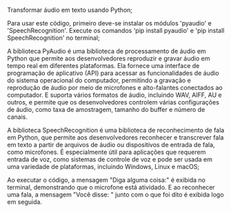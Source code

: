 Transformar áudio em texto usando Python;

Para usar este código, primeiro deve-se instalar os módulos 'pyaudio' e 'SpeechRecognition'. Execute os comandos 'pip install pyaudio' e 'pip install SpeechRecognition' no terminal;

A biblioteca PyAudio é uma biblioteca de processamento de áudio em Python que permite aos desenvolvedores reproduzir e gravar áudio em tempo real em diferentes plataformas. Ela fornece uma interface de programação de aplicativo (API) para acessar as funcionalidades de áudio do sistema operacional do computador, permitindo a gravação e reprodução de áudio por meio de microfones e alto-falantes conectados ao computador. E suporta vários formatos de áudio, incluindo WAV, AIFF, AU e outros, e permite que os desenvolvedores controlem várias configurações de áudio, como taxa de amostragem, tamanho do buffer e número de canais.

A biblioteca SpeechRecognition é uma biblioteca de reconhecimento de fala em Python, que permite aos desenvolvedores reconhecer e transcrever fala em texto a partir de arquivos de áudio ou dispositivos de entrada de fala, como microfones. É especialmente útil para aplicações que requerem entrada de voz, como sistemas de controle de voz e pode ser usada em uma variedade de plataformas, incluindo Windows, Linux e macOS;

Ao executar o código, a mensagem "Diga alguma coisa:" é exibida no terminal, demonstrando que o microfone está atividado. E ao reconhecer uma fala, a mensagem 
"Você disse: " junto com o que foi dito é exibida logo em seguida.
